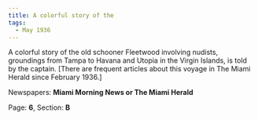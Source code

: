 ```yaml
---  
title: A colorful story of the  
tags:  
  - May 1936  
---  
```

  
A colorful story of the old schooner Fleetwood involving nudists, groundings from Tampa to Havana and Utopia in the Virgin Islands, is told by the captain. [There are frequent articles about this voyage in The Miami Herald since February 1936.]  
  
Newspapers: **Miami Morning News or The Miami Herald**  
  
Page: **6**, Section: **B** 
